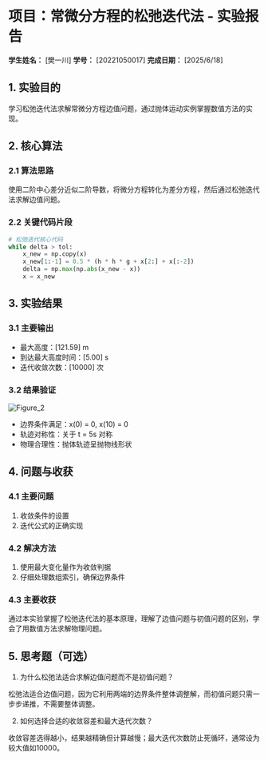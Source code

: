 # 项目：常微分方程的松弛迭代法 - 实验报告

**学生姓名：** [樊一川] **学号：** [20221050017] **完成日期：** [2025/6/18]

## 1. 实验目的

学习松弛迭代法求解常微分方程边值问题，通过抛体运动实例掌握数值方法的实现。

## 2. 核心算法

### 2.1 算法思路

使用二阶中心差分近似二阶导数，将微分方程转化为差分方程，然后通过松弛迭代法求解边值问题。

### 2.2 关键代码片段

```python
# 松弛迭代核心代码
while delta > tol:
    x_new = np.copy(x)
    x_new[1:-1] = 0.5 * (h * h * g + x[2:] + x[:-2])
    delta = np.max(np.abs(x_new - x))
    x = x_new
```

## 3. 实验结果

### 3.1 主要输出

- 最大高度：[121.59] m
- 到达最大高度时间：[5.00] s
- 迭代收敛次数：[10000] 次

### 3.2 结果验证
![Figure_2](https://github.com/user-attachments/assets/30851cc0-446d-4018-9e39-e9e9293bceef)

- 边界条件满足：x(0) = 0, x(10) = 0
- 轨迹对称性：关于 t = 5s 对称
- 物理合理性：抛体轨迹呈抛物线形状

## 4. 问题与收获

### 4.1 主要问题

1. 收敛条件的设置
2. 迭代公式的正确实现

### 4.2 解决方法

1. 使用最大变化量作为收敛判据
2. 仔细处理数组索引，确保边界条件

### 4.3 主要收获

通过本实验掌握了松弛迭代法的基本原理，理解了边值问题与初值问题的区别，学会了用数值方法求解物理问题。

## 5. 思考题（可选）

1. 为什么松弛法适合求解边值问题而不是初值问题？

松弛法适合边值问题，因为它利用两端的边界条件整体调整解，而初值问题只需一步步递推，不需要整体调整。

2. 如何选择合适的收敛容差和最大迭代次数？

收敛容差选得越小，结果越精确但计算越慢；最大迭代次数防止死循环，通常设为较大值如10000。
